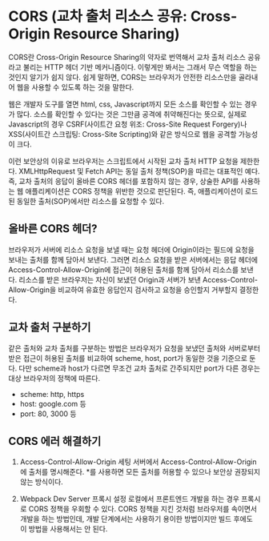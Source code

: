 # CORS (교차 출처 리소스 공유: Cross-Origin Resource Sharing)

CORS란 Cross-Origin Resource Sharing의 약자로 번역해서 교차 출처 리소스 공유라고 불리는 HTTP 헤더 기반 메커니즘이다. 이렇게만 봐서는 그래서 무슨 역할을 하는 것인지 알기가 쉽지 않다. 쉽게 말하면, CORS는 브라우저가 안전한 리소스만을 골라내어 웹을 사용할 수 있도록 하는 것을 말한다.

웹은 개발자 도구를 열면 html, css, Javascript까지 모든 소스를 확인할 수 있는 경우가 많다. 소스를 확인할 수 있다는 것은 그만큼 공격에 취약해진다는 뜻으로, 실제로 Javascript의 경우 CSRF(사이트간 요청 위조: Cross-Site Request Forgery)나 XSS(사이트간 스크립팅: Cross-Site Scripting)와 같은 방식으로 웹을 공격할 가능성이 크다.

이런 보안상의 이유로 브라우저는 스크립트에서 시작된 교차 출처 HTTP 요청을 제한한다. XMLHttpRequest 및 Fetch API는 동일 출처 정책(SOP)을 따르는 대표적인 예다. 즉, 교차 출처의 응답이 올바른 CORS 헤더를 포함하지 않는 경우, 상술한 API를 사용하는 웹 애플리케이션은 CORS 정책을 위반한 것으로 판단된다. 즉, 애플리케이션이 로드된 동일한 출처(SOP)에서만 리소스를 요청할 수 있다.

## 올바른 CORS 헤더?

브라우저가 서버에 리소스 요청을 보낼 때는 요청 헤더에 Origin이라는 필드에 요청을 보내는 출처를 함께 담아서 보낸다. 그러면 리소스 요청을 받은 서버에서는 응답 헤더에 Access-Control-Allow-Origin에 접근이 허용된 출처를 함께 담아서 리소스를 보낸다. 리소스를 받은 브라우저는 자신이 보냈던 Origin과 서버가 보낸 Access-Control-Allow-Origin을 비교하여 유효한 응답인지 검사하고 요청을 승인할지 거부할지 결정한다.

## 교차 출처 구분하기

같은 출처와 교차 출처를 구분하는 방법은 브라우저가 요청을 보냈던 출처와 서버로부터 받은 접근이 허용된 출처를 비교하여 scheme, host, port가 동일한 것을 기준으로 둔다.
다만 scheme과 host가 다르면 무조건 교차 출처로 간주되지만 port가 다른 경우는 대상 브라우저의 정책에 따른다.

- scheme: http, https
- host: google.com 등
- port: 80, 3000 등

## CORS 에러 해결하기

1. Access-Control-Allow-Origin 세팅
   서버에서 Access-Control-Allow-Origin에 출처를 명시해준다. \*를 사용하면 모든 출처를 허용할 수 있으나 보안상 권장되지 않는 방식이다.

2. Webpack Dev Server 프록시 설정
   로컬에서 프론트엔드 개발을 하는 경우 프록시로 CORS 정책을 우회할 수 있다. CORS 정책을 지킨 것처럼 브라우저를 속이면서 개발을 하는 방법인데, 개발 단계에서는 사용하기 용이한 방법이지만 빌드 후에도 이 방법을 사용해서는 안 된다.
